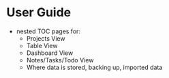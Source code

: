 # User Guide
- nested TOC pages for:
    - Projects View
    - Table View
    - Dashboard View
    - Notes/Tasks/Todo View
    - Where data is stored, backing up, imported data